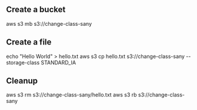 ## Create a bucket

aws s3 mb s3://change-class-sany

## Create a file

echo "Hello World" > hello.txt
aws s3 cp hello.txt s3://change-class-sany --storage-class STANDARD_IA

## Cleanup

aws s3 rm s3://change-class-sany/hello.txt
aws s3 rb s3://change-class-sany